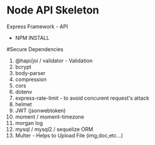 # Node API Skeleton
Express Framework  - API 
* NPM INSTALL

#Secure Dependencies
1. @hapi/joi / validator - Validation
2. bcrypt
3. body-parser
4. compression
5. cors
6. dotenv
7. express-rate-limit - to avoid concurent request's attack 
8. helmet 
9. JWT (jsonwebtoken)
10. moment / moment-timezone
11. morgan log
12. mysql / mysql2 / sequelize ORM
13. Multer - Helps to Upload File (img,doc,etc...)
